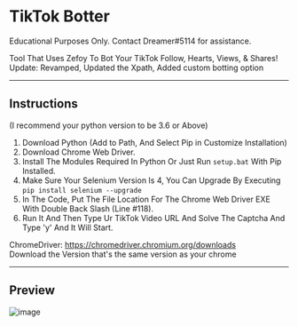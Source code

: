 # TikTok Botter
Educational Purposes Only. Contact Dreamer#5114 for assistance.  

Tool That Uses Zefoy To Bot Your TikTok Follow, Hearts, Views, & Shares!  
Update: Revamped, Updated the Xpath, Added custom botting option  
_______________________
## Instructions
(I recommend your python version to be 3.6 or Above)
1. Download Python (Add to Path, And Select Pip in Customize Installation) 
3. Download Chrome Web Driver.  
4. Install The Modules Required In Python Or Just Run `setup.bat` With Pip Installed.  
5. Make Sure Your Selenium Version Is 4, You Can Upgrade By Executing ```pip install selenium --upgrade```
6. In The Code, Put The File Location For The Chrome Web Driver EXE With Double Back Slash (Line #118).
7. Run It And Then Type Ur TikTok Video URL And Solve The Captcha And Type 'y' And It Will Start.  

ChromeDriver: https://chromedriver.chromium.org/downloads  
Download the Version that's the same version as your chrome  
_______________________
## Preview
![image](https://user-images.githubusercontent.com/80835991/151645326-7f3e1258-dfd2-4dca-9cec-dfe77260f051.png)


